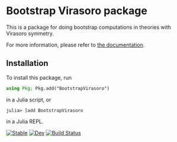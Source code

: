 # Bootstrap Virasoro package

This is a package for doing bootstrap computations in theories with Virasoro symmetry.

For more information, please refer to [the documentation](https://paul-roux-phys.github.io/BootstrapVirasoro.jl/stable/).

## Installation

To install this package, run

```julia
using Pkg; Pkg.add("BootstrapVirasoro")
```

in a Julia script, or

```julia-repl
julia> ]add BootstrapVirasoro
```

in a Julia REPL.

[![Stable](https://img.shields.io/badge/docs-stable-blue.svg)](https://Paul-Roux-Phys.github.io/BootstrapVirasoro.jl/)
[![Dev](https://img.shields.io/badge/docs-dev-blue.svg)](https://Paul-Roux-Phys.github.io/BootstrapVirasoro.jl/dev/)
[![Build Status](https://github.com/Paul-Roux-Phys/BootstrapVirasoro.jl/actions/workflows/CI.yml/badge.svg?branch=main)](https://github.com/Paul-Roux-Phys/BootstrapVirasoro.jl/actions/workflows/CI.yml?query=branch%3Amain)
